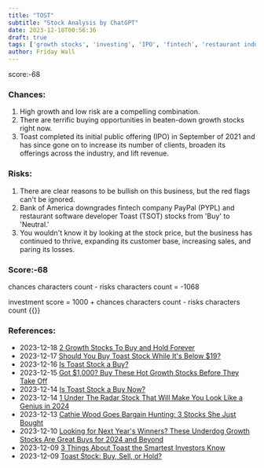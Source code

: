 ```yaml
---
title: "TOST"
subtitle: "Stock Analysis by ChatGPT"
date: 2023-12-18T00:56:36
draft: true
tags: ['growth stocks', 'investing', 'IPO', 'fintech', 'restaurant industry']
author: Friday Wall
---
```


score:-68
### Chances:
1. High growth and low risk are a compelling combination.
2. There are terrific buying opportunities in beaten-down growth stocks right now.
3. Toast completed its initial public offering (IPO) in September of 2021 and has since gone on to increase its number of clients, broaden its offerings across the industry, and lift revenue.
### Risks:
1. There are clear reasons to be bullish on this business, but the red flags can't be ignored.
2. Bank of America downgrades fintech company PayPal (PYPL) and restaurant software developer Toast (TSOT) stocks from 'Buy' to 'Neutral.'
3. You wouldn't know it by looking at the stock price, but the business has continued to thrive, expanding its customer base, increasing sales, and paring its losses.
### Score:-68
chances characters count - risks characters count = -1068

investment score = 1000 + chances characters count - risks characters count
{{<tradingview symbol="NYSE:TOST">}}
### References:
- 2023-12-18 [2 Growth Stocks To Buy and Hold Forever](https://www.fool.com/investing/2023/12/17/2-growth-stocks-to-buy-and-hold-forever/?source=eptyholnk0000202&utm_source=yahoo-host-full&utm_medium=feed&utm_campaign=article&.tsrc=rss)
- 2023-12-17 [Should You Buy Toast Stock While It's Below $19?](https://www.fool.com/investing/2023/12/17/should-you-buy-toast-stock-while-its-below-20/?source=eptyholnk0000202&utm_source=yahoo-host-full&utm_medium=feed&utm_campaign=article&.tsrc=rss)
- 2023-12-16 [Is Toast Stock a Buy?](https://www.fool.com/investing/2023/12/16/is-toast-stock-a-buy/?source=eptyholnk0000202&utm_source=yahoo-host-full&utm_medium=feed&utm_campaign=article&.tsrc=rss)
- 2023-12-15 [Got $1,000? Buy These Hot Growth Stocks Before They Take Off](https://www.fool.com/investing/2023/12/15/got-1000-buy-these-hot-growth-stocks-before-they-t/?source=eptyholnk0000202&utm_source=yahoo-host-full&utm_medium=feed&utm_campaign=article&.tsrc=rss)
- 2023-12-14 [Is Toast Stock a Buy Now?](https://www.fool.com/investing/2023/12/14/is-toast-stock-a-buy-now/?source=eptyholnk0000202&utm_source=yahoo-host-full&utm_medium=feed&utm_campaign=article&.tsrc=rss)
- 2023-12-14 [1 Under The Radar Stock That Will Make You Look Like a Genius in 2024](https://www.fool.com/investing/2023/12/14/1-under-the-radar-stock-that-will-make-you-look/?source=eptyholnk0000202&utm_source=yahoo-host-full&utm_medium=feed&utm_campaign=article&.tsrc=rss)
- 2023-12-13 [Cathie Wood Goes Bargain Hunting: 3 Stocks She Just Bought](https://www.fool.com/investing/2023/12/12/cathie-wood-goes-bargain-hunting-3-stocks-she-just/?source=eptyholnk0000202&utm_source=yahoo-host&utm_medium=feed&utm_campaign=article&.tsrc=rss)
- 2023-12-10 [Looking for Next Year's Winners? These Underdog Growth Stocks Are Great Buys for 2024 and Beyond](https://finance.yahoo.com/m/4f6330bb-0972-36dd-80bc-369badbb14ec/looking-for-next-year%27s.html)
- 2023-12-09 [3 Things About Toast the Smartest Investors Know](https://finance.yahoo.com/m/825dd977-dc77-3f5b-8eca-36f6c825373e/3-things-about-toast-the.html)
- 2023-12-09 [Toast Stock: Buy, Sell, or Hold?](https://finance.yahoo.com/m/6e825c79-fd4d-3811-a785-717d2064ea0c/toast-stock%3A-buy%2C-sell%2C-or.html)


                
